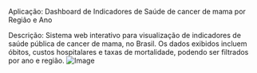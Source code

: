 Aplicação: Dashboard de Indicadores de Saúde de cancer de mama por Região e Ano 

Descrição: Sistema web interativo para visualização de indicadores de saúde pública de cancer de mama, no Brasil. Os dados exibidos incluem óbitos, custos hospitalares e taxas de mortalidade, podendo ser filtrados por ano e região. 
![Image](https://github.com/user-attachments/assets/2c0b80f2-4f46-468a-a668-0b79db8d096f)
